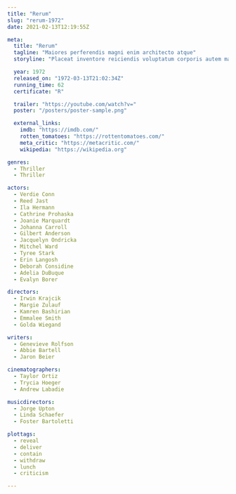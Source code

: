 ```yaml
---
title: "Rerum"
slug: "rerum-1972"
date: 2021-02-13T12:19:55Z

meta:
  title: "Rerum"
  tagline: "Maiores perferendis magni enim architecto atque"
  storyline: "Placeat inventore reiciendis voluptatum corporis autem magni voluptatem enim sapiente et enim sed consectetur tempore quidem impedit fuga est in"

  year: 1972
  released_on: "1972-03-13T21:02:34Z"
  running_time: 62
  certificate: "R"

  trailer: "https://youtube.com/watch?v="
  poster: "/posters/poster-sample.png"

  external_links:
    imdb: "https://imdb.com/"
    rotten_tomatoes: "https://rottentomatoes.com/"
    meta_critic: "https://metacritic.com/"
    wikipedia: "https://wikipedia.org"

genres:
  - Thriller
  - Thriller

actors:
  - Verdie Conn
  - Reed Jast
  - Ila Hermann
  - Cathrine Prohaska
  - Joanie Marquardt
  - Johanna Carroll
  - Gilbert Anderson
  - Jacquelyn Ondricka
  - Mitchel Ward
  - Tyree Stark
  - Erin Langosh
  - Deborah Considine
  - Adelia DuBuque
  - Evalyn Borer

directors:
  - Irwin Krajcik
  - Margie Zulauf
  - Kamren Bashirian
  - Emmalee Smith
  - Golda Wiegand

writers:
  - Genevieve Rolfson
  - Abbie Bartell
  - Jaron Beier

cinematographers:
  - Taylor Ortiz
  - Trycia Hoeger
  - Andrew Labadie

musicdirectors:
  - Jorge Upton
  - Linda Schaefer
  - Foster Bartoletti

plottags:
  - reveal
  - deliver
  - contain
  - withdraw
  - lunch
  - criticism

---
```


